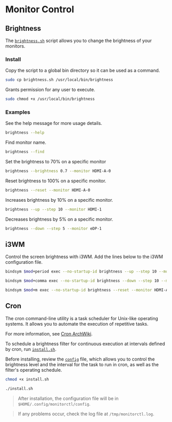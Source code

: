 # Monitor Control 

## Brightness

The [`brightness.sh`](./brightness.sh) script allows you to change the brightness of your monitors.

### Install

Copy the script to a global bin directory so it can be used as a command.

```bash
sudo cp brightness.sh /usr/local/bin/brightness
```

Grants permission for any user to execute.

```bash
sudo chmod +x /usr/local/bin/brightness
```

### Examples

See the help message for more usage details.

```bash
brightness --help
```

Find monitor name.
```bash
brightness --find
```

Set the brightness to 70% on a specific monitor 
```bash
brightness --brightness 0.7 --monitor HDMI-A-0
```

Reset brightness to 100% on a specific monitor.
```bash
brightness --reset --monitor HDMI-A-0
```

Increases brightness by 10% on a specific monitor.

```bash
brightness --up --step 10 --monitor HDMI-1
```

Decreases brightness by 5% on a specific monitor.

```bash
brightness --down --step 5 --monitor eDP-1
```

## i3WM

Control the screen brightness with i3WM. Add the lines below to the i3WM configuration file.

```bash
bindsym $mod+period exec --no-startup-id brightness --up --step 10 --monitor HDMI-A-0
```
```bash
bindsym $mod+comma exec --no-startup-id brightness --down --step 10 --monitor HDMI-A-0
```
```bash
bindsym $mod+m exec --no-startup-id brightness --reset --monitor HDMI-A-0
```

## Cron

The cron command-line utility is a task scheduler for Unix-like operating systems. It allows you to automate the execution of repetitive tasks.

For more information, see [Cron ArchWiki](https://wiki.archlinux.org/title/Cron).

To schedule a brightness filter for continuous execution at intervals defined by cron, run [`install.sh`](./install.sh).

Before installing, review the [`config`](./config) file, which allows you to control the brightness level and the interval for the task to run in cron, as well as the filter's operating schedule.

```bash
chmod +x install.sh
```

```bash
./install.sh
```

> After installation, the configuration file will be in `$HOME/.config/monitorctl/config`.

> If any problems occur, check the log file at `/tmp/monitorctl.log`.
